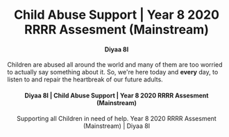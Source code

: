<h1 align="center">
    Child Abuse Support | Year 8 2020 RRRR Assesment (Mainstream)
</h1>
 <h4 align="center">
 Diyaa 8I
 </h4>

 <p> Children are abused all around the world and many of them are too worried to actually say something about it. So, we're here today and <b>every</b> day, to listen to and repair the heartbreak of our future adults.
</p>

<h4 align="center">
Diyaa 8I | Child Abuse Support | Year 8 2020 RRRR Assesment (Mainstream)
</h4>
 <footer><p align="center">
 Supporting all Children in need of help. Year 8 2020 RRRR Assesment (Mainstream) | Diyaa 8I
 </p></footer>